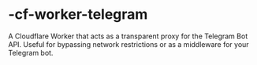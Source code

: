 # -cf-worker-telegram
A Cloudflare Worker that acts as a transparent proxy for the Telegram Bot API. Useful for bypassing network restrictions or as a middleware for your Telegram bot.
